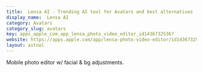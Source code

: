 ```yaml
---
title:  Lensa AI - Trending AI tool for Avatars and best alternatives
display_name:  Lensa AI
category: Avatars
category_slug: avatars
key: apps_apple_com_app_lensa_photo_video_editor_id1436732536?
website: https://apps.apple.com/app/lensa-photo-video-editor/id1436732536?platform=iphone
layout: aitool
---
```


Mobile photo editor w/ facial & bg adjustments.
